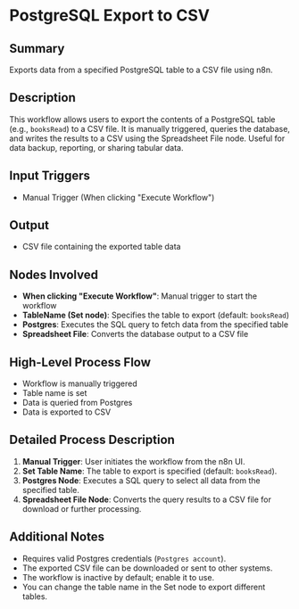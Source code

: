 # PostgreSQL Export to CSV

## Summary
Exports data from a specified PostgreSQL table to a CSV file using n8n.

## Description
This workflow allows users to export the contents of a PostgreSQL table (e.g., `booksRead`) to a CSV file. It is manually triggered, queries the database, and writes the results to a CSV using the Spreadsheet File node. Useful for data backup, reporting, or sharing tabular data.

## Input Triggers
- Manual Trigger (When clicking "Execute Workflow")

## Output
- CSV file containing the exported table data

## Nodes Involved
- **When clicking "Execute Workflow"**: Manual trigger to start the workflow
- **TableName (Set node)**: Specifies the table to export (default: `booksRead`)
- **Postgres**: Executes the SQL query to fetch data from the specified table
- **Spreadsheet File**: Converts the database output to a CSV file

## High-Level Process Flow
- Workflow is manually triggered
- Table name is set
- Data is queried from Postgres
- Data is exported to CSV

## Detailed Process Description
1. **Manual Trigger**: User initiates the workflow from the n8n UI.
2. **Set Table Name**: The table to export is specified (default: `booksRead`).
3. **Postgres Node**: Executes a SQL query to select all data from the specified table.
4. **Spreadsheet File Node**: Converts the query results to a CSV file for download or further processing.

## Additional Notes
- Requires valid Postgres credentials (`Postgres account`).
- The exported CSV file can be downloaded or sent to other systems.
- The workflow is inactive by default; enable it to use.
- You can change the table name in the Set node to export different tables.
